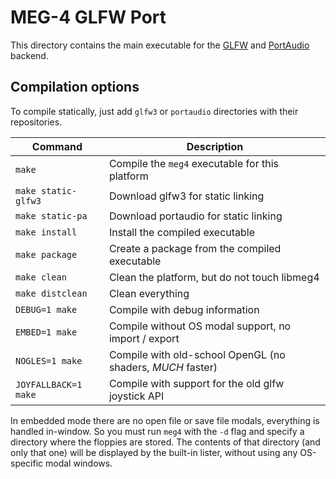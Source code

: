 MEG-4 GLFW Port
===============

This directory contains the main executable for the [GLFW](https://www.glfw.org) and [PortAudio](https://www.portaudio.com) backend.

Compilation options
-------------------

To compile statically, just add `glfw3` or `portaudio` directories with their repositories.

| Command               | Description                                                |
|-----------------------|------------------------------------------------------------|
| `make`                | Compile the `meg4` executable for this platform            |
| `make static-glfw3`   | Download glfw3 for static linking                          |
| `make static-pa`      | Download portaudio for static linking                      |
| `make install`        | Install the compiled executable                            |
| `make package`        | Create a package from the compiled executable              |
| `make clean`          | Clean the platform, but do not touch libmeg4               |
| `make distclean`      | Clean everything                                           |
| `DEBUG=1 make`        | Compile with debug information                             |
| `EMBED=1 make`        | Compile without OS modal support, no import / export       |
| `NOGLES=1 make`       | Compile with old-school OpenGL (no shaders, *MUCH* faster) |
| `JOYFALLBACK=1 make`  | Compile with support for the old glfw joystick API         |

In embedded mode there are no open file or save file modals, everything is handled in-window. So you must run `meg4` with
the `-d` flag and specify a directory where the floppies are stored. The contents of that directory (and only that one) will
be displayed by the built-in lister, without using any OS-specific modal windows.
